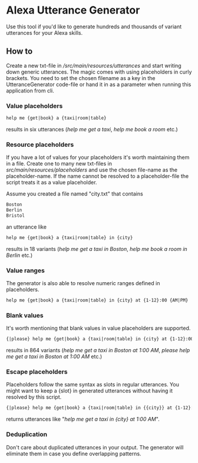 # Alexa Utterance Generator
Use this tool if you'd like to generate hundreds and thousands of variant utterances
for your Alexa skills.

## How to

Create a new txt-file in _/src/main/resources/utterances_ and start writing down generic utterances.
The magic comes with using placeholders in curly brackets. You need to set the chosen filename as a key
in the UtteranceGenerator code-file or hand it in as a parameter when running this application from cli.

### Value placeholders
```xml
help me {get|book} a {taxi|room|table}
```

results in six utterances (_help me get a taxi_, _help me book a room_ etc.)

### Resource placeholders

If you have a lot of values for your placeholders it's worth maintaining them in
a file. Create one to many new txt-files in _src/main/resources/placeholders_ and use
the chosen file-name as the placeholder-name. If the name cannot be resolved to
a placeholder-file the script treats it as a value placeholder.

Assume you created a file named "city.txt" that contains
```xml
Boston
Berlin
Bristol
```

an utterance like 

```xml
help me {get|book} a {taxi|room|table} in {city}
```

results in 18 variants (_help me get a taxi in Boston_, _help me book a room in Berlin_ etc.)

### Value ranges

The generator is also able to resolve numeric ranges defined in placeholders.

```xml
help me {get|book} a {taxi|room|table} in {city} at {1-12}:00 {AM|PM}
``` 

### Blank values

It's worth mentioning that blank values in value placeholders are supported.

```xml
{|please} help me {get|book} a {taxi|room|table} in {city} at {1-12}:00 {AM|PM}
``` 

results in 864 variants (_help me get a taxi in Boston at 1:00 AM_, _please help me get a taxi in Boston at 1:00 AM_ etc.)

### Escape placeholders

Placeholders follow the same syntax as slots in regular utterances. You might want to keep a {slot} in 
generated utterances without having it resolved by this script. 

```xml
{|please} help me {get|book} a {taxi|room|table} in {{city}} at {1-12}:00 {AM|PM}
``` 

returns utterances like "_help me get a taxi in {city} at 1:00 AM_".

### Deduplication

Don't care about duplicated utterances in your output. The generator will eliminate them in case
you define overlapping patterns.